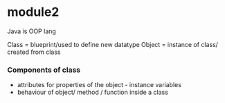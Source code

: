 # module2 

Java is OOP lang

Class = blueprint/used to define new datatype 
Object = instance of class/ created from class

### Components of class 

- attributes for properties of the object - instance variables 
- behaviour of object/ method / function inside a class 
